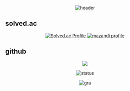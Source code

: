 <div align="center">
    
![header](https://capsule-render.vercel.app/api?type=waving&color=00AAFF&height=300&section=header&desc=Sunrin%20Software%20Division%20118th&descAlign=70&text=5-23dev&fontSize=70&FontAlignY=40&fontColor=ffffff)

</div>
    
## solved.ac
<div align="center">

[![Solved.ac Profile](http://mazassumnida.wtf/api/v2/generate_badge?boj=5_23)](https://solved.ac/5_23/)
[![mazandi profile](http://mazandi.herokuapp.com/api?handle=5_23&theme=warm)](https://solved.ac/5_23/)
</div>

## github
<div align="center">
<a href="https://opgc.me/#/users/5-23" target="_blank"><img src="https://api.opgc.me/githubs/users/5-23/tag/?theme=basic" /></a>   
    
![status](https://github-readme-stats.vercel.app/api?username=5-23&show_icons=true&theme=white)
    
![gra](https://github-readme-activity-graph.vercel.app/graph?username=5-23&bg_color=ffffff&color=3366ff&line=3366ff&point=3366ff&area=true&hide_border=true)

</div>
